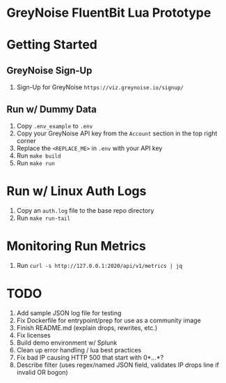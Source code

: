 # GreyNoise FluentBit Lua Prototype

# Getting Started

## GreyNoise Sign-Up
1. Sign-Up for GreyNoise `https://viz.greynoise.io/signup/`

## Run w/ Dummy Data
1. Copy `.env_example` to `.env`
1. Copy your GreyNoise API key from the `Account` section in the top right corner
1. Replace the `<REPLACE_ME>` in `.env` with your API key
1. Run `make build`
1. Run `make run`

# Run w/ Linux Auth Logs
1. Copy an `auth.log` file to the base repo directory
1. Run `make run-tail`

# Monitoring Run Metrics
1. Run `curl -s http://127.0.0.1:2020/api/v1/metrics | jq`

# TODO
1. Add sample JSON log file for testing
1. Fix Dockerfile for entrypoint/prep for use as a community image
1. Finish README.md (explain drops, rewrites, etc.)
1. Fix licenses
1. Build demo environment w/ Splunk
1. Clean up error handling / lua best practices
1. Fix bad IP causing HTTP 500 that start with 0*.*.*.*?
1. Describe filter (uses regex/named JSON field, validates IP drops line if invalid OR bogon)